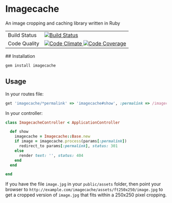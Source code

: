 # Imagecache
An image cropping and caching library written in Ruby

<table>
  <tr>
    <td>Build Status</td>
    <td>
      <a href="https://circleci.com/gh/thinktopography/imageache">
        <img src="https://img.shields.io/circleci/project/thinktopography/imagecache.svg?maxAge=600" alt="Build Status" >
      </a>
    </td>
  </tr>
  <tr>
    <td>Code Quality</td>
    <td>
      <a href="https://codeclimate.com/github/thinktopography/imagecache">
        <img src="https://img.shields.io/codeclimate/github/thinktopography/imagecache.svg?maxAge=600" alt="Code Climate" />
      </a>
      <a href="https://codeclimate.com/github/thinktopography/imagecache/coverage">
        <img src="https://img.shields.io/codeclimate/coverage/github/thinktopography/imagecache.svg?maxAge=600" alt="Code Coverage" />
      </a>
    </td>
  </tr>
</table>
## Installation

```sh
gem install imagecache
```

## Usage

In your routes file:
```Ruby
get 'imagecache/*permalink' => 'imagecache#show', :permalink => /imagecache\/.*/
```

In your controller:
```Ruby
class ImagecacheController < ApplicationController

  def show
    imagecache = Imagecache::Base.new
    if image = imagecache.process(params[:permalink])
      redirect_to params[:permalink], status: 301
    else
      render text: '', status: 404
    end
  end

end
```

If you have the file `image.jpg` in your `public/assets` folder, then point
your browser to `http://example.com/imagecache/assets/ft250x250/image.jpg` to
get a cropped version of `image.jpg` that fits within a 250x250 pixel cropping.

